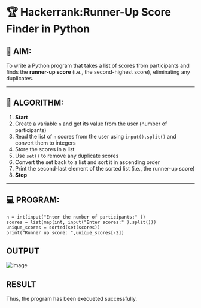 # 🏆 Hackerrank:Runner-Up Score Finder in Python

## 🎯 AIM:
To write a Python program that takes a list of scores from participants and finds the **runner-up score** (i.e., the second-highest score), eliminating any duplicates.

---

## 🧠 ALGORITHM:

1. **Start**
2. Create a variable `n` and get its value from the user (number of participants)
3. Read the list of `n` scores from the user using `input().split()` and convert them to integers
4. Store the scores in a list
5. Use `set()` to remove any duplicate scores
6. Convert the set back to a list and sort it in ascending order
7. Print the second-last element of the sorted list (i.e., the runner-up score)
8. **Stop**

---

## 💻 PROGRAM:

```
n = int(input("Enter the number of participants:" ))
scores = list(map(int, input("Enter scores:" ).split()))
unique_scores = sorted(set(scores))
print("Runner up score: ",unique_scores[-2])
```

## OUTPUT
![image](https://github.com/user-attachments/assets/e8fbb90a-82d2-4c55-ad5c-6f4a14f6daf3)

## RESULT
Thus, the program has been execueted successfully.
